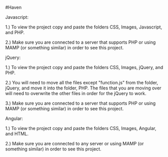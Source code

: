 #Haven

Javascript:

1.) To view the project copy and paste the folders CSS, Images, Javascript, and PHP.

2.) Make sure you are connected to a server that supports PHP or using MAMP (or something similar) in order to see this project.

jQuery:

1.) To view the project copy and paste the folders CSS, Images, jQuery, and PHP.

2.) You will need to move all the files except "function.js" from the folder, jQuery, and move it into the folder, PHP. The files that you are moving over will need to overwrite the other files in order for the jQuery to work.

3.) Make sure you are connected to a server that supports PHP or using MAMP (or something similar) in order to see this project.

Angular:

1.) To view the project copy and paste the folders CSS, Images, Angular, and HTML.

2.) Make sure you are connected to any server or using MAMP (or something similar) in order to see this project.
